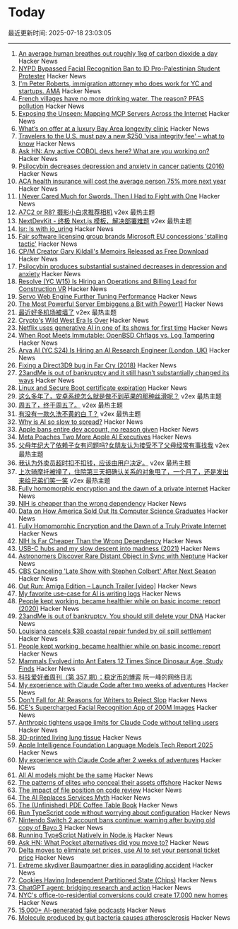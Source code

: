 # Today

最近更新时间: 2025-07-18 23:03:05

--- 
1. [An average human breathes out roughly 1kg of carbon dioxide a day](https://twitter.com/ID_AA_Carmack/status/1945948569246027934) Hacker News
2. [NYPD Bypassed Facial Recognition Ban to ID Pro-Palestinian Student Protester](https://www.thecity.nyc/2025/07/18/nypd-fdny-clearview-ai-ban-columbia-palestinian-protest/) Hacker News
3. [I'm Peter Roberts, immigration attorney who does work for YC and startups. AMA](https://news.ycombinator.com/item?id=44605213) Hacker News
4. [French villages have no more drinking water. The reason? PFAS pollution](https://www.lemonde.fr/en/environment/article/2025/07/18/these-french-villages-have-no-more-drinking-water-the-reason-pfas-pollution_6743479_114.html) Hacker News
5. [Exposing the Unseen: Mapping MCP Servers Across the Internet](https://www.knostic.ai/blog/mapping-mcp-servers-study) Hacker News
6. [What’s on offer at a luxury Bay Area longevity clinic](https://www.sfchronicle.com/health/aging-longevity/article/human-longevity-health-clinic-20277643.php) Hacker News
7. [Travelers to the U.S. must pay a new $250 'visa integrity fee' – what to know](https://www.cnbc.com/2025/07/18/visa-integrity-fee-what-to-know-about-new-travel-fee-to-enter-the-us-.html) Hacker News
8. [Ask HN: Any active COBOL devs here? What are you working on?](https://news.ycombinator.com/item?id=44604257) Hacker News
9. [Psilocybin decreases depression and anxiety in cancer patients (2016)](https://pmc.ncbi.nlm.nih.gov/articles/PMC5367557/) Hacker News
10. [ACA health insurance will cost the average person 75% more next year](https://www.npr.org/sections/shots-health-news/2025/07/18/nx-s1-5471281/aca-health-insurance-premiums-obamacare-bbb-kff) Hacker News
11. [I Never Cared Much for Swords. Then I Had to Fight with One](https://thewalrus.ca/i-never-cared-much-for-swords-then-i-had-to-fight-with-one/) Hacker News
12. [A7C2 or R8? 摄影小白求推荐相机](https://www.v2ex.com/t/1145993) v2ex 最热主题
13. [NextDevKit - 终极 Next.js 模板，解决部署难题](https://www.v2ex.com/t/1145981) v2ex 最热主题
14. [lsr: ls with io_uring](https://tangled.sh/@rockorager.dev/lsr) Hacker News
15. [Fair software licensing group brands Microsoft EU concessions 'stalling tactic'](https://www.theregister.com/2025/07/18/cispe_microsoft_concessions/) Hacker News
16. [CP/M Creator Gary Kildall's Memoirs Released as Free Download](https://spectrum.ieee.org/cpm-creator-gary-kildalls-memoirs-released-as-free-download) Hacker News
17. [Psilocybin produces substantial sustained decreases in depression and anxiety](https://pmc.ncbi.nlm.nih.gov/articles/PMC5367557/) Hacker News
18. [Resolve (YC W15) Is Hiring an Operations and Billing Lead for Construction VR](https://news.ycombinator.com/item?id=44603739) Hacker News
19. [Servo Web Engine Further Tuning Performance](https://www.phoronix.com/news/Servo-June-2025-Highlights) Hacker News
20. [The Most Powerful Server Embiggens a Bit with Power11](https://www.nextplatform.com/2025/07/16/the-worlds-most-powerful-server-embiggens-a-bit-with-power11/) Hacker News
21. [最近好多机场被墙了](https://www.v2ex.com/t/1146096) v2ex 最热主题
22. [Crypto's Wild West Era Is Over](https://gizmodo.com/cryptos-wild-west-era-is-over-2000631148) Hacker News
23. [Netflix uses generative AI in one of its shows for first time](https://www.theguardian.com/media/2025/jul/18/netflix-uses-generative-ai-in-show-for-first-time-el-eternauta) Hacker News
24. [When Root Meets Immutable: OpenBSD Chflags vs. Log Tampering](https://rsadowski.de/posts/2025/openbsd-immutable-system-logs/) Hacker News
25. [Arva AI (YC S24) Is Hiring an AI Research Engineer (London, UK)](https://www.arva.ai/careers/ai-research-engineer) Hacker News
26. [Fixing a Direct3D9 bug in Far Cry (2018)](https://houssemnasri.github.io/2018/07/07/farcry-d3d9-bug/) Hacker News
27. [23andMe is out of bankruptcy and it still hasn’t substantially changed its ways](https://www.washingtonpost.com/technology/2025/07/17/23andme-bankruptcy-privacy/) Hacker News
28. [Linux and Secure Boot certificate expiration](https://lwn.net/SubscriberLink/1029767/08f1d17c020e8292/) Hacker News
29. [这么多年了，安卓系统怎么就是做不到苹果的那种丝滑呢？](https://www.v2ex.com/t/1146072) v2ex 最热主题
30. [周五了，终于周五了。](https://www.v2ex.com/t/1145996) v2ex 最热主题
31. [有没有一款久洗不黄的白 T？](https://www.v2ex.com/t/1145984) v2ex 最热主题
32. [Why is AI so slow to spread?](https://www.economist.com/finance-and-economics/2025/07/17/why-is-ai-so-slow-to-spread-economics-can-explain) Hacker News
33. [Apple bans entire dev account, no reason given](https://twitter.com/rameerez/status/1945784476723810739) Hacker News
34. [Meta Poaches Two More Apple AI Executives](https://www.macrumors.com/2025/07/17/meta-poaches-two-more-apple-ai-executives/) Hacker News
35. [父母年纪大了依赖子女有问题吗?女朋友认为接受不了父母经常有事找我](https://www.v2ex.com/t/1146008) v2ex 最热主题
36. [我认为外卖员超时扣不扣钱，应该由用户决定。](https://www.v2ex.com/t/1146002) v2ex 最热主题
37. [上次骑摩托被撞了，住院第三天把确认关系的对象甩了，一个月了，还是发出来给兄弟们笑一笑](https://www.v2ex.com/t/1145991) v2ex 最热主题
38. [Fully homomorphic encryption and the dawn of a private internet](https://bozmen.io/fhe) Hacker News
39. [NIH is cheaper than the wrong dependency](https://lewiscampbell.tech/blog/250718.html) Hacker News
40. [Data on How America Sold Out Its Computer Science Graduates](https://ifspp.substack.com/p/data-on-how-america-sold-out-its) Hacker News
41. [Fully Homomorphic Encryption and the Dawn of a Truly Private Internet](https://bozmen.io/fhe) Hacker News
42. [NIH Is Far Cheaper Than the Wrong Dependency](https://lewiscampbell.tech/blog/250718.html) Hacker News
43. [USB-C hubs and my slow descent into madness (2021)](https://overengineer.dev/blog/2021/04/25/usb-c-hub-madness/) Hacker News
44. [Astronomers Discover Rare Distant Object in Sync with Neptune](https://pweb.cfa.harvard.edu/news/astronomers-discover-rare-distant-object-sync-neptune) Hacker News
45. [CBS Canceling 'Late Show with Stephen Colbert' After Next Season](https://www.nytimes.com/2025/07/17/business/stephen-colbert-late-show-ending.html) Hacker News
46. [Out Run: Amiga Edition – Launch Trailer [video]](https://www.youtube.com/watch?v=WZzTp3vSC0g) Hacker News
47. [My favorite use-case for AI is writing logs](https://newsletter.vickiboykis.com/archive/my-favorite-use-case-for-ai-is-writing-logs/) Hacker News
48. [People kept working, became healthier while on basic income: report (2020)](https://www.cbc.ca/news/canada/hamilton/basic-income-mcmaster-report-1.5485729) Hacker News
49. [23andMe is out of bankruptcy. You should still delete your DNA](https://www.washingtonpost.com/technology/2025/07/17/23andme-bankruptcy-privacy/) Hacker News
50. [Louisiana cancels $3B coastal repair funded by oil spill settlement](https://apnews.com/article/louisiana-coastal-restoration-gulf-oil-spill-affaae2877bf250f636a633a14fbd0c7) Hacker News
51. [People kept working, became healthier while on basic income: report](https://www.cbc.ca/news/canada/hamilton/basic-income-mcmaster-report-1.5485729) Hacker News
52. [Mammals Evolved into Ant Eaters 12 Times Since Dinosaur Age, Study Finds](https://news.njit.edu/mammals-evolved-ant-eaters-12-times-dinosaur-age-study-finds) Hacker News
53. [科技爱好者周刊（第 357 期）：稳定币的博弈](http://www.ruanyifeng.com/blog/2025/07/weekly-issue-357.html) 阮一峰的网络日志
54. [My experience with Claude Code after two weeks of adventures](https://sankalp.bearblog.dev/my-claude-code-experience-after-2-weeks-of-usage/) Hacker News
55. [Don't Fall for AI: Reasons for Writers to Reject Slop](https://mythcreants.com/blog/dont-fall-for-ai-nine-reasons-for-writers-to-reject-slop/) Hacker News
56. [ICE's Supercharged Facial Recognition App of 200M Images](https://www.404media.co/inside-ices-supercharged-facial-recognition-app-of-200-million-images/) Hacker News
57. [Anthropic tightens usage limits for Claude Code without telling users](https://techcrunch.com/2025/07/17/anthropic-tightens-usage-limits-for-claude-code-without-telling-users/) Hacker News
58. [3D-printed living lung tissue](https://news.ok.ubc.ca/2025/07/15/ubco-researchers-create-3d-printed-living-lung-tissue/) Hacker News
59. [Apple Intelligence Foundation Language Models Tech Report 2025](https://machinelearning.apple.com/research/apple-foundation-models-tech-report-2025) Hacker News
60. [My experience with Claude Code after 2 weeks of adventures](https://sankalp.bearblog.dev/my-claude-code-experience-after-2-weeks-of-usage/) Hacker News
61. [All AI models might be the same](https://blog.jxmo.io/p/there-is-only-one-model) Hacker News
62. [The patterns of elites who conceal their assets offshore](https://home.dartmouth.edu/news/2025/07/patterns-elites-who-conceal-their-assets-offshore) Hacker News
63. [The impact of file position on code review](https://arxiv.org/abs/2208.04259) Hacker News
64. [The AI Replaces Services Myth](https://aimode.substack.com/p/the-ai-replaces-services-myth) Hacker News
65. [The (Unfinished) PDE Coffee Table Book](https://people.maths.ox.ac.uk/trefethen/pdectb.html) Hacker News
66. [Run TypeScript code without worrying about configuration](https://tsx.is/) Hacker News
67. [Nintendo Switch 2 account bans continue: warning after buying old copy of Bayo 3](https://www.tomshardware.com/video-games/nintendo/nintendo-switch-2-account-bans-continue-content-creator-with-over-a-million-subs-issues-warning-after-buying-an-old-copy-of-bayo-3-on-ebay) Hacker News
68. [Running TypeScript Natively in Node.js](https://nodejs.org/en/learn/typescript/run-natively) Hacker News
69. [Ask HN: What Pocket alternatives did you move to?](https://news.ycombinator.com/item?id=44597668) Hacker News
70. [Delta moves to eliminate set prices, use AI to set your personal ticket price](https://fortune.com/2025/07/16/delta-moves-toward-eliminating-set-prices-in-favor-of-ai-that-determines-how-much-you-personally-will-pay-for-a-ticket/) Hacker News
71. [Extreme skydiver Baumgartner dies in paragliding accident](https://www.dw.com/en/extreme-skydiver-baumgartner-dies-in-paragliding-accident/a-73317216) Hacker News
72. [Cookies Having Independent Partitioned State (Chips)](https://developer.mozilla.org/en-US/docs/Web/Privacy/Guides/Privacy_sandbox/Partitioned_cookies) Hacker News
73. [ChatGPT agent: bridging research and action](https://openai.com/index/introducing-chatgpt-agent/) Hacker News
74. [NYC's office-to-residential conversions could create 17,000 new homes](https://www.6sqft.com/nycs-first-wave-of-office-to-residential-conversions-could-create-over-17000-new-homes-report-says/) Hacker News
75. [15,000+ AI-generated fake podcasts](https://www.kaggle.com/datasets/listennotes/ai-generated-fake-podcasts-spams) Hacker News
76. [Molecule produced by gut bacteria causes atherosclerosis](https://english.elpais.com/health/2025-07-17/revolution-in-medicine-a-molecule-produced-by-gut-bacteria-causes-atherosclerosis-responsible-for-millions-of-deaths.html) Hacker News
